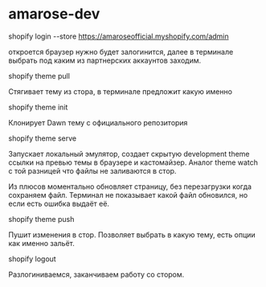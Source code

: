 # amarose-dev

shopify login --store  https://amaroseofficial.myshopify.com/admin

откроется браузер нужно будет залогинится, далее в терминале выбрать под каким из партнерских аккаунтов заходим.

shopify theme pull

Стягивает тему из стора, в терминале предложит какую именно

shopify theme init

Клонирует Dawn тему с официального репозитория

shopify theme serve

Запускает локальный эмулятор, создает скрытую development theme ссылки на превью темы в браузере и кастомайзер.
Аналог theme watch с той разницей что файлы не заливаются в стор.

Из плюсов моментально обновляет страницу, без перезагрузки когда сохраняем файл.
Терминал не показывает какой файл обновился, но если есть ошибка выдаёт её.


shopify theme push

Пушит изменения в стор. Позволяет выбрать в какую тему, есть опции как именно зальёт.

shopify logout

Разлогиниваемся, заканчиваем работу со стором.
